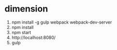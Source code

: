 dimension
===============

1. npm install -g gulp webpack webpack-dev-server
2. npm install
3. npm start
4. http://localhost:8080/
5. gulp
